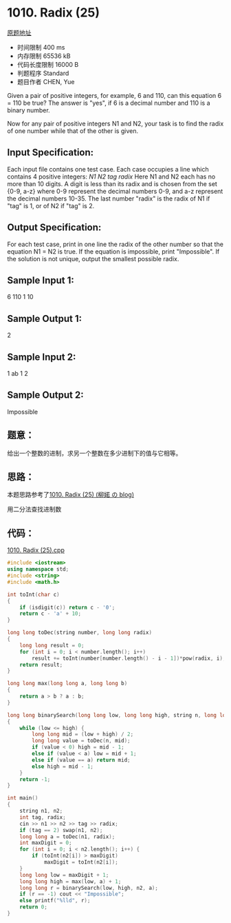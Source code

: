 ﻿# 1010. Radix (25)
[原题地址](https://www.patest.cn/contests/pat-a-practise/1010)
* 时间限制 400 ms
* 内存限制 65536 kB
* 代码长度限制 16000 B
* 判题程序 Standard
* 题目作者 CHEN, Yue

Given a pair of positive integers, for example, 6 and 110, can this equation 6 = 110 be true? The answer is "yes", if 6 is a decimal number and 110 is a binary number.

Now for any pair of positive integers N1 and N2, your task is to find the radix of one number while that of the other is given.

## Input Specification:

Each input file contains one test case. Each case occupies a line which contains 4 positive integers:
*N1 N2 tag radix*
Here N1 and N2 each has no more than 10 digits. A digit is less than its radix and is chosen from the set {0-9, a-z} where 0-9 represent the decimal numbers 0-9, and a-z represent the decimal numbers 10-35. The last number "radix" is the radix of N1 if "tag" is 1, or of N2 if "tag" is 2.

## Output Specification:

For each test case, print in one line the radix of the other number so that the equation N1 = N2 is true. If the equation is impossible, print "Impossible". If the solution is not unique, output the smallest possible radix.

## Sample Input 1:
6 110 1 10  
## Sample Output 1:
2  
## Sample Input 2:
1 ab 1 2  
## Sample Output 2:
Impossible  

## 题意：

给出一个整数的进制，求另一个整数在多少进制下的值与它相等。

## 思路：

本题思路参考了[1010. Radix (25) (柳婼 の blog)](https://www.liuchuo.net/archives/2458)

用二分法查找进制数

## 代码：

[1010. Radix (25).cpp](https://github.com/jerrykcode/PAT-Practise/blob/master/PAT%20Advanced%20Level%20Practise/1010.%20Radix%20(25)/1010.%20Radix%20(25).cpp)
```cpp
#include <iostream>
using namespace std;
#include <string>
#include <math.h>

int toInt(char c)
{
	if (isdigit(c)) return c - '0';
	return c - 'a' + 10;
}

long long toDec(string number, long long radix)
{
	long long result = 0;
	for (int i = 0; i < number.length(); i++)
		result += toInt(number[number.length() - i - 1])*pow(radix, i);
	return result;
}

long long max(long long a, long long b)
{
	return a > b ? a : b;
}

long long binarySearch(long long low, long long high, string n, long long a)
{
	while (low <= high) {
		long long mid = (low + high) / 2;
		long long value = toDec(n, mid);
		if (value < 0) high = mid - 1;
		else if (value < a) low = mid + 1;
		else if (value == a) return mid;
		else high = mid - 1;
	}
	return -1;
}

int main()
{
	string n1, n2;
	int tag, radix;
	cin >> n1 >> n2 >> tag >> radix;
	if (tag == 2) swap(n1, n2);
	long long a = toDec(n1, radix);
	int maxDigit = 0;
	for (int i = 0; i < n2.length(); i++) {
		if (toInt(n2[i]) > maxDigit)
			maxDigit = toInt(n2[i]);
	}
	long long low = maxDigit + 1;
	long long high = max(low, a) + 1;
	long long r = binarySearch(low, high, n2, a);
	if (r == -1) cout << "Impossible";
	else printf("%lld", r);
	return 0;
}
```